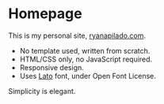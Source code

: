 # Homepage

This is my personal site, [ryanapilado.com](https://ryanapilado.com).

* No template used, written from scratch. 
* HTML/CSS only, no JavaScript required.
* Responsive design.
* Uses [Lato](https://www.latofonts.com/lato-free-fonts/) font, under Open Font License.

Simplicity is elegant.


